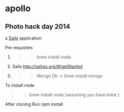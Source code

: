 # apollo
## Photo hack day 2014
a [Sails](http://sailsjs.org) application

Pre requisties
  1. >> brew install node
  2. Sails http://sailsjs.org/#/getStarted
  3. >> Mongo Db -> brew install mongo

To install node 
>>  brew install node [assuming you have brew ]

After cloning 
  Run npm install 
